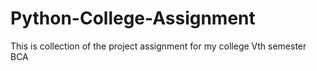 # Python-College-Assignment
This is collection of the project assignment for my college Vth semester BCA
